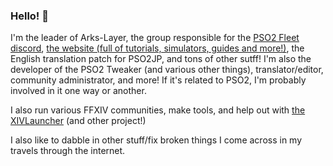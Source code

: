 ### Hello! 👋
I'm the leader of Arks-Layer, the group responsible for the [PSO2 Fleet discord](http://discord.gg/PSO2), [the website (full of tutorials, simulators, guides and more!)](https://na.arks-layer.com), the English translation patch for PSO2JP, and tons of other sutff! I'm also the developer of the PSO2 Tweaker (and various other things), translator/editor, community administrator, and more! If it's related to PSO2, I'm probably involved in it one way or another.

I also run various FFXIV communities, make tools, and help out with [the XIVLauncher](https://github.com/goatcorp/FFXIVQuickLauncher) (and other project!)

I also like to dabble in other stuff/fix broken things I come across in my travels through the internet.


<!--
**Aida-Enna/Aida-Enna** is a ✨ _special_ ✨ repository because its `README.md` (this file) appears on your GitHub profile.

Here are some ideas to get you started:

- 🔭 I’m currently working on ...
- 🌱 I’m currently learning ...
- 👯 I’m looking to collaborate on ...
- 🤔 I’m looking for help with ...
- 💬 Ask me about ...
- 📫 How to reach me: ...
- 😄 Pronouns: ...
- ⚡ Fun fact: ...
-->
